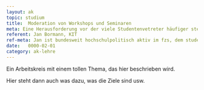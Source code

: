 ```yaml
---
layout: ak
topic: studium
title:  Moderation von Workshops und Seminaren
meta: Eine Herausforderung vor der viele Studentenvetreter häufiger stehen ist es vor Gruppen zu sprechen und in kleinen Gruppen Themen zu bearbeiten, sei es strukturiert in Workshops oder in der täglichen Arbeit. In diesem Workshop sollen Methoden vermittelt werden, wie eine Gruppe erfolgreich moderiert werden kann, wie man sinnvoll die Ergebnisse sichert u.ä.  
referent: Jan Bormann, KIT
ref-meta: Jan ist bundesweit hochschulpolitisch aktiv im fzs, dem studentichen Akkreditierungspool und dem Akkreditierungsrat. In deser Zeit zahlreiche Seminare erlebt, konzipiert, organisiert und durchgeführt.
date:   0000-02-01
category: ak-lehre
---
```

<p>Ein Arbeitskreis mit einem tollen Thema, das hier beschrieben wird.</p> 

<p>Hier steht dann auch was dazu, was die Ziele sind usw.</p>
